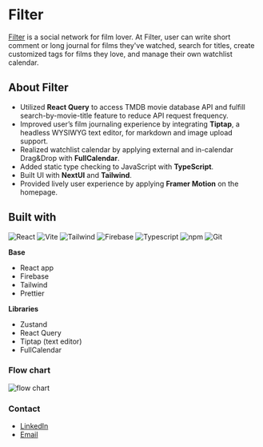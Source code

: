 # Filter

[Filter](https://filter-14ea1.web.app/) is a social network for film lover. At Filter, user can write short comment or long journal for films they've watched, search for titles, create customized tags for films they love, and manage their own watchlist calendar.

## About Filter

- Utilized **React Query** to access TMDB movie database API and fulfill search-by-movie-title feature to reduce API request frequency.
- Improved user’s film journaling experience by integrating **Tiptap**, a headless WYSIWYG text editor, for markdown and image upload support.
- Realized watchlist calendar by applying external and in-calendar Drag&Drop with **FullCalendar**.
- Added static type checking to JavaScript with **TypeScript**.
- Built UI with **NextUI** and **Tailwind**.
- Provided lively user experience by applying **Framer Motion** on the homepage.

## Built with

![React](https://img.shields.io/badge/React-61DAFB.svg?style=for-the-badge&logo=React&logoColor=black) ![Vite](https://img.shields.io/badge/Vite-646CFF.svg?style=for-the-badge&logo=Vite&logoColor=white) ![Tailwind](https://img.shields.io/badge/Tailwind%20CSS-06B6D4.svg?style=for-the-badge&logo=Tailwind-CSS&logoColor=white) ![Firebase](https://img.shields.io/badge/Firebase-FFCA28.svg?style=for-the-badge&logo=Firebase&logoColor=black) ![Typescript](https://img.shields.io/badge/TypeScript-3178C6.svg?style=for-the-badge&logo=TypeScript&logoColor=white) ![npm](https://img.shields.io/badge/npm-CB3837.svg?style=for-the-badge&logo=npm&logoColor=white) ![Git](https://img.shields.io/badge/Git-F05032.svg?style=for-the-badge&logo=Git&logoColor=white)

**Base**

- React app
- Firebase
- Tailwind
- Prettier

**Libraries**

- Zustand
- React Query
- Tiptap (text editor)
- FullCalendar

### Flow chart

![flow chart](/flow-chart.png)

### Contact

- [LinkedIn](https://www.linkedin.com/in/pei-pei-hsueh-1a8a4a7a/)
- [Email](mailto:peipei.hsueh@outlook.com)
